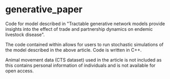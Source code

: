 # generative_paper
Code for model described in "Tractable generative network models provide insights into the effect of trade and partnership dynamics on endemic livestock disease".

The code contained within allows for users to run stochastic simulations of the model described in the above article.
Code is written in C++.

Animal movement data (CTS dataset) used in the article is not included as this contains personal information of individuals and is not available for open access.
